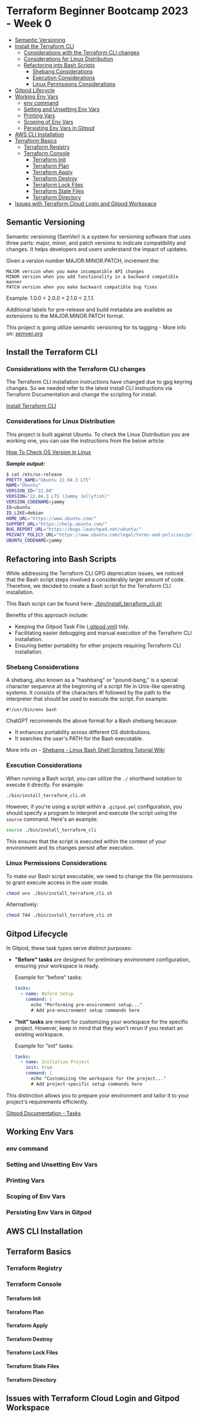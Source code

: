 # Terraform Beginner Bootcamp 2023 - Week 0 

- [Semantic Versioning](#semantic-versioning)
- [Install the Terraform CLI](#install-the-terraform-cli)
  * [Considerations with the Terraform CLI changes](#considerations-with-the-terraform-cli-changes)
  * [Considerations for Linux Distribution](#considerations-for-linux-distribution)
  * [Refactoring into Bash Scripts](#refactoring-into-bash-scripts)
    + [Shebang Considerations](#shebang-considerations)
    + [Execution Considerations](#execution-considerations)
    + [Linux Permissions Considerations](#linux-permissions-considerations)
- [Gitpod Lifecycle](#gitpod-lifecycle)
- [Working Env Vars](#working-env-vars)
  * [env command](#env-command)
  * [Setting and Unsetting Env Vars](#setting-and-unsetting-env-vars)
  * [Printing Vars](#printing-vars)
  * [Scoping of Env Vars](#scoping-of-env-vars)
  * [Persisting Env Vars in Gitpod](#persisting-env-vars-in-gitpod)
- [AWS CLI Installation](#aws-cli-installation)
- [Terraform Basics](#terraform-basics)
  * [Terraform Registry](#terraform-registry)
  * [Terraform Console](#terraform-console)
    + [Terraform Init](#terraform-init)
    + [Terraform Plan](#terraform-plan)
    + [Terraform Apply](#terraform-apply)
    + [Terraform Destroy](#terraform-destroy)
    + [Terraform Lock Files](#terraform-lock-files)
    + [Terraform State Files](#terraform-state-files)
    + [Terraform Directory](#terraform-directory)
- [Issues with Terraform Cloud Login and Gitpod Workspace](#issues-with-terraform-cloud-login-and-gitpod-workspace)

## Semantic Versioning

Semantic versioning (SemVer) is a system for versioning software that uses three parts: major, minor, and patch versions to indicate compatibility and changes. It helps developers and users understand the impact of updates.

Given a version number MAJOR.MINOR.PATCH, increment the:

    MAJOR version when you make incompatible API changes
    MINOR version when you add functionality in a backward compatible manner
    PATCH version when you make backward compatible bug fixes

Example: 1.0.0 < 2.0.0 < 2.1.0 < 2.1.1.

Additional labels for pre-release and build metadata are available as extensions to the MAJOR.MINOR.PATCH format.

This project is going utilize semantic versioning for its tagging - More info on:
[semver.org](https://semver.org/)

## Install the Terraform CLI

### Considerations with the Terraform CLI changes

The Terraform CLI installation instructions have changed due to gpg keyring changes. So we needed refer to the latest install CLI instructions via Terraform Documentation and change the scripting for install.

[Install Terraform CLI](https://developer.hashicorp.com/terraform/tutorials/aws-get-started/install-cli)

### Considerations for Linux Distribution

This project is built against Ubuntu. To check the Linux Distribution you are working one, you can use the instructions from the below article:

[How To Check OS Version in Linux](
https://www.cyberciti.biz/faq/how-to-check-os-version-in-linux-command-line/)

***Sample output:***

```sh
$ cat /etc/os-release
PRETTY_NAME="Ubuntu 22.04.3 LTS"
NAME="Ubuntu"
VERSION_ID="22.04"
VERSION="22.04.3 LTS (Jammy Jellyfish)"
VERSION_CODENAME=jammy
ID=ubuntu
ID_LIKE=debian
HOME_URL="https://www.ubuntu.com/"
SUPPORT_URL="https://help.ubuntu.com/"
BUG_REPORT_URL="https://bugs.launchpad.net/ubuntu/"
PRIVACY_POLICY_URL="https://www.ubuntu.com/legal/terms-and-policies/privacy-policy"
UBUNTU_CODENAME=jammy
```

## Refactoring into Bash Scripts

While addressing the Terraform CLI GPG deprecation issues, we noticed that the Bash script steps involved a considerably larger amount of code. Therefore, we decided to create a Bash script for the Terraform CLI installation.

This Bash script can be found here: [./bin/install_terraform_cli.sh](./bin/install_terraform_cli.sh)

Benefits of this approach include:

- Keeping the Gitpod Task File ([.gitpod.yml](.gitpod.yml)) tidy.
- Facilitating easier debugging and manual execution of the Terraform CLI installation.
- Ensuring better portability for other projects requiring Terraform CLI installation.

### Shebang Considerations

A shebang, also known as a "hashbang" or "pound-bang," is a special character sequence at the beginning of a script file in Unix-like operating systems. It consists of the characters #! followed by the path to the interpreter that should be used to execute the script. For example:

```
#!/usr/bin/env bash
```
ChatGPT recommends the above format for a Bash shebang because:

- It enhances portability across different OS distributions.
- It searches the user's PATH for the Bash executable.

More info on - [Shebang - Linux Bash Shell Scripting Tutorial Wiki](https://bash.cyberciti.biz/guide/Shebang)

### Execution Considerations

When running a Bash script, you can utilize the `./` shorthand notation to execute it directly. For example:

```bash
./bin/install_terraform_cli.sh
```

However, if you're using a script within a `.gitpod.yml` configuration, you should specify a program to interpret and execute the script using the `source` command. Here's an example:

```bash
source ./bin/install_terraform_cli
```

This ensures that the script is executed within the context of your environment and its changes persist after execution.

### Linux Permissions Considerations

To make our Bash script executable, we need to change the file permissions to grant execute access in the user mode.

```sh
chmod u+x ./bin/install_terraform_cli.sh
```

Alternatively:

```sh
chmod 744 ./bin/install_terraform_cli.sh
```

## Gitpod Lifecycle

In Gitpod, these task types serve distinct purposes:

- **"Before" tasks** are designed for preliminary environment configuration, ensuring your workspace is ready.
  
  Example for "before" tasks:
  
  ```yaml
  tasks:
    - name: Before Setup
      command: |
        echo "Performing pre-environment setup..."
        # Add pre-environment setup commands here
  ```

- **"Init" tasks** are meant for customizing your workspace for the specific project. However, keep in mind that they won't rerun if you restart an existing workspace.

  Example for "init" tasks:

  ```yaml
  tasks:
    - name: Initialize Project
      init: true
      command: |
        echo "Customizing the workspace for the project..."
        # Add project-specific setup commands here
  ```

This distinction allows you to prepare your environment and tailor it to your project's requirements efficiently.

[Gitpod Documentation - Tasks](https://www.gitpod.io/docs/configure/workspaces/tasks)

## Working Env Vars
### env command
### Setting and Unsetting Env Vars
### Printing Vars
### Scoping of Env Vars
### Persisting Env Vars in Gitpod
## AWS CLI Installation
## Terraform Basics
### Terraform Registry
### Terraform Console
#### Terraform Init
#### Terraform Plan
#### Terraform Apply
#### Terraform Destroy
#### Terraform Lock Files
#### Terraform State Files
#### Terraform Directory
## Issues with Terraform Cloud Login and Gitpod Workspace